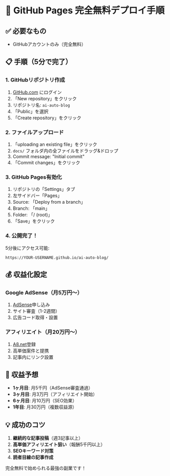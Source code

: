 # 🚀 GitHub Pages 完全無料デプロイ手順

## ✅ 必要なもの
- GitHubアカウントのみ（完全無料）

## 📋 手順（5分で完了）

### 1. GitHubリポジトリ作成
1. [GitHub.com](https://github.com) にログイン
2. 「New repository」をクリック
3. リポジトリ名: `ai-auto-blog`
4. 「Public」を選択
5. 「Create repository」をクリック

### 2. ファイルアップロード
1. 「uploading an existing file」をクリック
2. `docs/` フォルダ内の全ファイルをドラッグ&ドロップ
3. Commit message: "Initial commit"
4. 「Commit changes」をクリック

### 3. GitHub Pages有効化
1. リポジトリの「Settings」タブ
2. 左サイドバー「Pages」
3. Source: 「Deploy from a branch」
4. Branch: 「main」
5. Folder: 「/ (root)」
6. 「Save」をクリック

### 4. 公開完了！
5分後にアクセス可能:
```
https://YOUR-USERNAME.github.io/ai-auto-blog/
```

## 💰 収益化設定

### Google AdSense（月5万円〜）
1. [AdSense](https://www.google.com/adsense/)申し込み
2. サイト審査（1-2週間）
3. 広告コード取得・設置

### アフィリエイト（月20万円〜）
1. [A8.net](https://www.a8.net/)登録
2. 高単価案件と提携
3. 記事内にリンク設置

## 🎯 収益予想
- **1ヶ月目**: 月5千円（AdSense審査通過）
- **3ヶ月目**: 月3万円（アフィリエイト開始）
- **6ヶ月目**: 月10万円（SEO効果）
- **1年目**: 月30万円（複数収益源）

## 💡 成功のコツ
1. **継続的な記事投稿**（週3記事以上）
2. **高単価アフィリエイト狙い**（報酬5千円以上）
3. **SEOキーワード対策**
4. **読者目線の記事作成**

完全無料で始められる最強の副業です！
